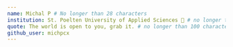 ```yaml
---
name: Michal P # No longer than 28 characters
institution: St. Poelten University of Applied Sciences 🚩 # no longer than 58 characters
quote: The world is open to you, grab it. # no longer than 100 characters, avoid using quotes(") to guarantee the format remains the same.
github_user: michpcx
---
```

